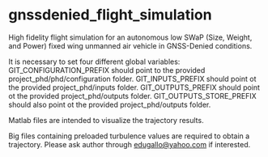 # gnssdenied_flight_simulation
High fidelity flight simulation for an autonomous low SWaP (Size, Weight, and Power) fixed wing unmanned air vehicle in GNSS-Denied conditions.

It is necessary to set four different global variables:
GIT_CONFIGURATION_PREFIX should point to the provided project_phd/phd/configuration folder.
GIT_INPUTS_PREFIX should point ot the provided project_phd/inputs folder.
GIT_OUTPUTS_PREFIX should point ot the provided project_phd/outputs folder.
GIT_OUTPUTS_STORE_PREFIX should also point ot the provided project_phd/outputs folder.

Matlab files are intended to visualize the trajectory results.

Big files containing preloaded turbulence values are required to obtain a trajectory. Please ask author through edugallo@yahoo.com if interested.
